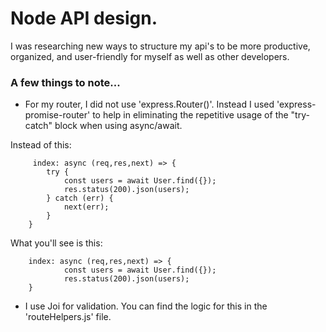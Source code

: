 # Node API design.

I was researching new ways to structure my api's to be more productive, organized, and user-friendly for myself as well as other developers.

### A few things to note...

- For my router, I did not use 'express.Router()'. Instead I used 'express-promise-router' to help in eliminating the repetitive usage of the "try-catch" block when using async/await.

Instead of this:

         index: async (req,res,next) => {
            try {
                const users = await User.find({});
                res.status(200).json(users);
            } catch (err) {
                next(err);
            }
        }

What you'll see is this:

        index: async (req,res,next) => {
                const users = await User.find({});
                res.status(200).json(users);
        }


- I use Joi for validation. You can find the logic for this in the 'routeHelpers.js' file.